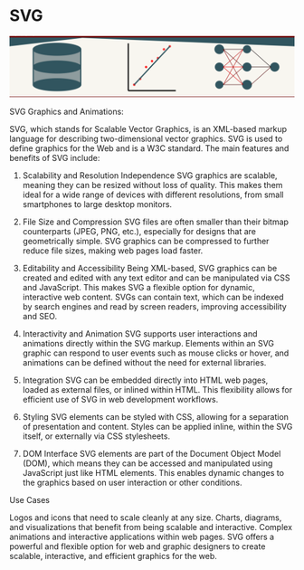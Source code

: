 # SVG
![SVG Image](svg.png)

SVG Graphics and Animations:

SVG, which stands for Scalable Vector Graphics, is an XML-based markup language for describing two-dimensional vector graphics. SVG is used to define graphics for the Web and is a W3C standard. The main features and benefits of SVG include:

1. Scalability and Resolution Independence
SVG graphics are scalable, meaning they can be resized without loss of quality. This makes them ideal for a wide range of devices with different resolutions, from small smartphones to large desktop monitors.

2. File Size and Compression
SVG files are often smaller than their bitmap counterparts (JPEG, PNG, etc.), especially for designs that are geometrically simple. SVG graphics can be compressed to further reduce file sizes, making web pages load faster.

3. Editability and Accessibility
Being XML-based, SVG graphics can be created and edited with any text editor and can be manipulated via CSS and JavaScript. This makes SVG a flexible option for dynamic, interactive web content. SVGs can contain text, which can be indexed by search engines and read by screen readers, improving accessibility and SEO.

4. Interactivity and Animation
SVG supports user interactions and animations directly within the SVG markup. Elements within an SVG graphic can respond to user events such as mouse clicks or hover, and animations can be defined without the need for external libraries.

5. Integration
SVG can be embedded directly into HTML web pages, loaded as external files, or inlined within HTML. This flexibility allows for efficient use of SVG in web development workflows.

6. Styling
SVG elements can be styled with CSS, allowing for a separation of presentation and content. Styles can be applied inline, within the SVG itself, or externally via CSS stylesheets.

7. DOM Interface
SVG elements are part of the Document Object Model (DOM), which means they can be accessed and manipulated using JavaScript just like HTML elements. This enables dynamic changes to the graphics based on user interaction or other conditions.

Use Cases

Logos and icons that need to scale cleanly at any size.
Charts, diagrams, and visualizations that benefit from being scalable and interactive.
Complex animations and interactive applications within web pages.
SVG offers a powerful and flexible option for web and graphic designers to create scalable, interactive, and efficient graphics for the web.
